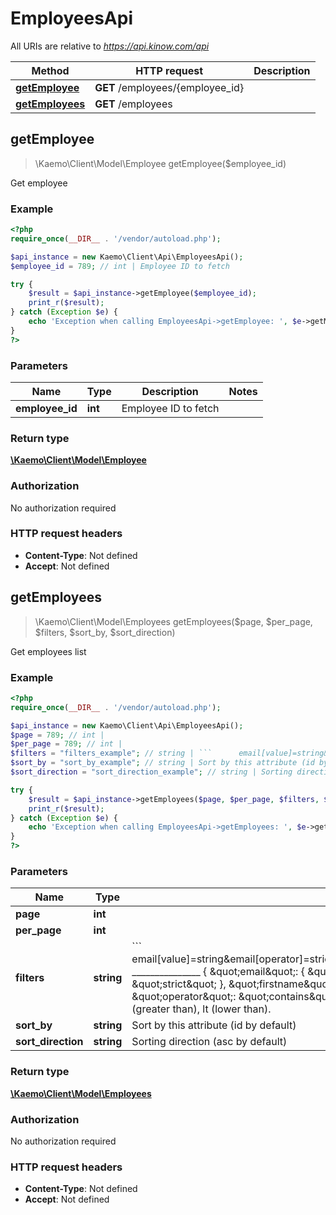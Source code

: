 # EmployeesApi

All URIs are relative to *https://api.kinow.com/api*

Method | HTTP request | Description
------------- | ------------- | -------------
[**getEmployee**](#getEmployee) | **GET** /employees/{employee_id} | 
[**getEmployees**](#getEmployees) | **GET** /employees | 


## **getEmployee**
> \Kaemo\Client\Model\Employee getEmployee($employee_id)



Get employee

### Example
```php
<?php
require_once(__DIR__ . '/vendor/autoload.php');

$api_instance = new Kaemo\Client\Api\EmployeesApi();
$employee_id = 789; // int | Employee ID to fetch

try {
    $result = $api_instance->getEmployee($employee_id);
    print_r($result);
} catch (Exception $e) {
    echo 'Exception when calling EmployeesApi->getEmployee: ', $e->getMessage(), PHP_EOL;
}
?>
```

### Parameters

Name | Type | Description  | Notes
------------- | ------------- | ------------- | -------------
 **employee_id** | **int**| Employee ID to fetch |

### Return type

[**\Kaemo\Client\Model\Employee**](#Employee)

### Authorization

No authorization required

### HTTP request headers

 - **Content-Type**: Not defined
 - **Accept**: Not defined

## **getEmployees**
> \Kaemo\Client\Model\Employees getEmployees($page, $per_page, $filters, $sort_by, $sort_direction)



Get employees list

### Example
```php
<?php
require_once(__DIR__ . '/vendor/autoload.php');

$api_instance = new Kaemo\Client\Api\EmployeesApi();
$page = 789; // int | 
$per_page = 789; // int | 
$filters = "filters_example"; // string | ```      email[value]=string&email[operator]=strict&firstname[value]=string&firstname[operator]=contains      _______________        {      \"email\": {      \"value\": \"string\",      \"operator\": \"strict\"      },      \"firstname\": {      \"value\": \"string\",      \"operator\": \"contains\"      }      } ```Operator can be: strict, contains, between, in, gt (greater than), lt (lower than).
$sort_by = "sort_by_example"; // string | Sort by this attribute (id by default)
$sort_direction = "sort_direction_example"; // string | Sorting direction (asc by default)

try {
    $result = $api_instance->getEmployees($page, $per_page, $filters, $sort_by, $sort_direction);
    print_r($result);
} catch (Exception $e) {
    echo 'Exception when calling EmployeesApi->getEmployees: ', $e->getMessage(), PHP_EOL;
}
?>
```

### Parameters

Name | Type | Description  | Notes
------------- | ------------- | ------------- | -------------
 **page** | **int**|  | [optional]
 **per_page** | **int**|  | [optional]
 **filters** | **string**| &#x60;&#x60;&#x60;      email[value]&#x3D;string&amp;email[operator]&#x3D;strict&amp;firstname[value]&#x3D;string&amp;firstname[operator]&#x3D;contains      _______________        {      \&quot;email\&quot;: {      \&quot;value\&quot;: \&quot;string\&quot;,      \&quot;operator\&quot;: \&quot;strict\&quot;      },      \&quot;firstname\&quot;: {      \&quot;value\&quot;: \&quot;string\&quot;,      \&quot;operator\&quot;: \&quot;contains\&quot;      }      } &#x60;&#x60;&#x60;Operator can be: strict, contains, between, in, gt (greater than), lt (lower than). | [optional]
 **sort_by** | **string**| Sort by this attribute (id by default) | [optional]
 **sort_direction** | **string**| Sorting direction (asc by default) | [optional]

### Return type

[**\Kaemo\Client\Model\Employees**](#Employees)

### Authorization

No authorization required

### HTTP request headers

 - **Content-Type**: Not defined
 - **Accept**: Not defined

